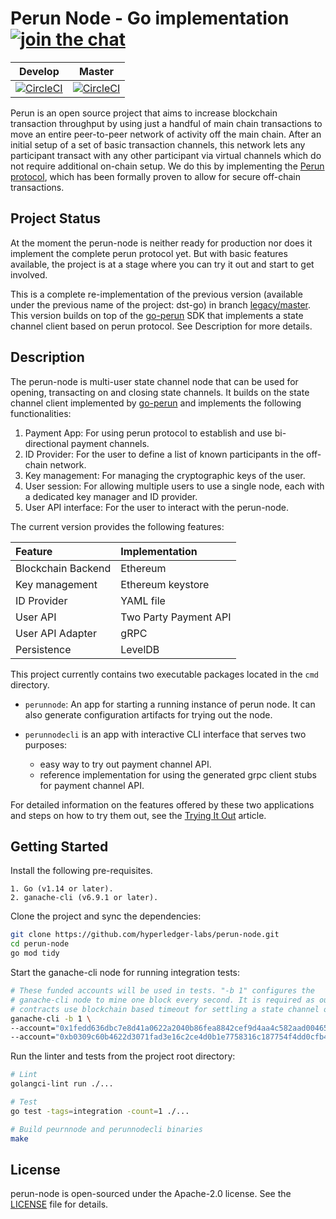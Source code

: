 # Perun Node - Go implementation [![join the chat][rocketchat-image]][rocketchat-url]

[rocketchat-url]: https://chat.hyperledger.org/channel/perun
[rocketchat-image]: https://open.rocket.chat/images/join-chat.svg

| Develop | Master |
| :----: | :-----: |
| [![CircleCI](https://circleci.com/gh/hyperledger-labs/perun-node/tree/develop.svg?style=shield)](https://circleci.com/gh/hyperledger-labs/perun-node/tree/develop) | [![CircleCI](https://circleci.com/gh/hyperledger-labs/perun-node/tree/master.svg?style=shield)](https://circleci.com/gh/hyperledger-labs/perun-node/tree/master) |

Perun is an open source project that aims to increase blockchain transaction
throughput by using just a handful of main chain transactions to move an entire
peer-to-peer network of activity off the main chain.  After an initial setup of
a set of basic transaction channels, this network lets any participant transact
with any other participant via virtual channels which do not require additional
on-chain setup.  We do this by implementing the 
[Perun protocol](https://perun.network/), which has been formally proven to
allow for secure off-chain transactions.


## Project Status

At the moment the perun-node is neither ready for production nor does it
implement the complete perun protocol yet. But with basic features available,
the project is at a stage where you can try it out and start to get involved.

This is a complete re-implementation of the previous version (available under
the previous name of the project: dst-go) in branch
[legacy/master](https://github.com/hyperledger-labs/perun-node/tree/legacy/master).
This version builds on top of the [go-perun](https://github.com/hyperledger-labs/go-perun) SDK that implements a state
channel client based on perun protocol. See Description for more details.

## Description

The perun-node is multi-user state channel node that can be used for opening,
transacting on and closing state channels. It builds on the state channel
client implemented by
[go-perun](https://github.com/hyperledger-labs/go-perun) and implements the
following functionalities:

1. Payment App: For using perun protocol to establish and use bi-directional
payment channels.
2. ID Provider: For the user to define a list of known participants in
the off-chain network.
3. Key management: For managing the cryptographic keys of the user.
4. User session: For allowing multiple users to use a single node, each with
a dedicated key manager and ID provider.
5. User API interface: For the user to interact with the perun-node.

The current version provides the following features:

|Feature | Implementation |
|:--|:--|
|Blockchain Backend|Ethereum|
|Key management|Ethereum keystore |
|ID Provider|YAML file |
|User API|Two Party Payment API |
|User API Adapter|gRPC |
|Persistence|LevelDB|

This project currently contains two executable packages located in the `cmd` directory.

- `perunnode`: An app for starting a running instance of perun node. It can
  also generate configuration artifacts for trying out the node.

- `perunnodecli` is an app with interactive CLI interface that serves two purposes:
    - easy way to try out payment channel API.
    - reference implementation for using the generated grpc client stubs for
      payment channel API.

For detailed information on the features offered by these two applications and
steps on how to try them out, see the
[Trying It Out](cmd/perunnodecli/TryingItOut.md) article.

## Getting Started

Install the following pre-requisites.

    1. Go (v1.14 or later).
    2. ganache-cli (v6.9.1 or later).

Clone the project and sync the dependencies:

```bash
git clone https://github.com/hyperledger-labs/perun-node.git
cd perun-node
go mod tidy
```

Start the ganache-cli node for running integration tests:

```bash
# These funded accounts will be used in tests. "-b 1" configures the
# ganache-cli node to mine one block every second. It is required as our
# contracts use blockchain based timeout for settling a state channel on-chain.
ganache-cli -b 1 \
--account="0x1fedd636dbc7e8d41a0622a2040b86fea8842cef9d4aa4c582aad00465b7acff,100000000000000000000" \
--account="0xb0309c60b4622d3071fad3e16c2ce4d0b1e7758316c187754f4dd0cfb44ceb33,100000000000000000000"
```

Run the linter and tests from the project root directory:

```bash
# Lint
golangci-lint run ./...

# Test
go test -tags=integration -count=1 ./...

# Build peurnnode and perunnodecli binaries
make
```


## License

perun-node is open-sourced under the Apache-2.0 license. See the
[LICENSE](LICENSE) file for details.
